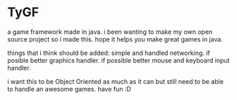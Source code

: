 TyGF
====

a game framework made in java.
i been wanting to make my own open source project so i made this. 
hope it helps you make great games in java.

things that i think should be added:
  simple and handled networking.
  if posible better graphics handler.
  if possible better mouse and keyboard input handler.

i want this to be Object Oriented as much as it can but still need to be able to handle an awesome games.
have fun :D


